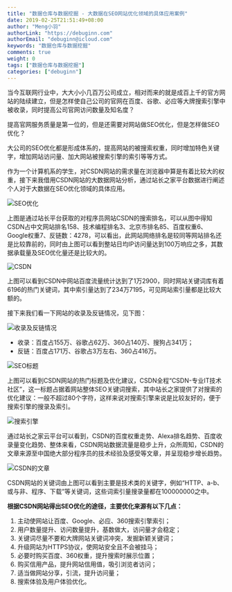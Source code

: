```yaml
---
title: "数据仓库与数据挖掘 - 大数据在SEO网站优化领域的具体应用案例"
date: 2019-02-25T21:51:49+08:00
author: "Meng小羽"
authorLink: "https://debuginn.com"
authorEmail: "debuginn@icloud.com"
keywords: "数据仓库与数据挖掘"
comments: true
weight: 0
tags: ["数据仓库与数据挖掘"]
categories: ["debuginn"]
---
```


当今互联网行业中，大大小小几百万公司成立，相对而来的就是成百上千的官方网站的陆续建立，但是怎样使自己公司的官网在百度、谷歌、必应等大牌搜索引擎中被收录，同时提高公司官网访问数量及知名度？

提高官网服务质量是第一位的，但是还需要对网站做SEO优化，但是怎样做SEO优化？

大公司的SEO优化都是形成体系的，提高网站的被搜索权重，同时增加特色关键字，增加网站访问量、加大网站被搜索引擎的索引等等方式。

作为一个计算机系的学生，对CSDN网站的需求量在浏览器中算是有着比较大的权重，接下来我借用CSDN网站的大数据网站分析，通过站长之家平台数据进行阐述个人对于大数据在SEO优化领域的具体应用。

![SEO优化](https://cdn.jsdelivr.net/gh/debuginn/image@main/img/202303262153884.png)

上图是通过站长平台获取的对程序员网站CSDN的搜索排名，可以从图中得知CSDN占中文网站排名158、技术编程排名3、北京市排名85、百度权重6、Google权重7、反链数：4278，可以看出，此网站网络排名是较同等网站排名还是比较靠前的，同时由上图可以看到整站日均IP访问量达到100万响应之多，其数据承载量及SEO优化量还是比较大的。

![CSDN](https://cdn.jsdelivr.net/gh/debuginn/image@main/img/202303262154244.png)

上图可以看到CSDN中网站百度流量统计达到了1万2900，同时网站关键词库有着6196的热门关键词，其中索引量达到了234万7195，可见网站索引量都是比较大额的。

接下来我们看一下网站的收录及反链情况，见下图：

![收录及反链情况](https://cdn.jsdelivr.net/gh/debuginn/image@main/img/202303262154409.png)

- 收录：百度占155万、谷歌占62万、360占140万、搜狗占341万； 
- 反链：百度占171万、谷歌占3万左右、360占416万。

![SEO标题](https://cdn.jsdelivr.net/gh/debuginn/image@main/img/202303262155903.png)

上图可以看到CSDN网站的热门标题及优化建议，CSDN全程“CSDN-专业IT技术社区”，这一标题占据着网站整体SEO关键词搜索，其中站长之家提供了对搜索的优化建议：一般不超过80个字符，这样来说对搜索引擎来说是比较友好的，便于搜索引擎的搜录及索引。

![搜索引擎](https://cdn.jsdelivr.net/gh/debuginn/image@main/img/202303262156571.png)

通过站长之家云平台可以看到，CSDN的百度权重走势、Alexa排名趋势、百度收录量变化趋势、整体来看，CSDN网站数据流量是稳步上升，众所周知，CSDN的文章来源至中国绝大部分程序员的技术经验及感受等文章，并呈现稳步增长趋势。

![CSDN的文章](https://cdn.jsdelivr.net/gh/debuginn/image@main/img/202303262156187.png)

CSDN网站的关键词由上图可以看到主要是技术类的关键字，例如“HTTP、a-b、或与非、程序、下载”等关键词，这些词索引量搜录量都在100000000之中。

**根据CSDN网站得出SEO优化的途径，主要优化来源有以下几点：**

1. 主动使网站让百度、Google、必应、360搜索引擎索引； 
2. 用户数量提升、访问数量提升，基数做大，访问量才会稳定； 
3. 关键词尽量不要和大牌网站关键词冲突，发掘新颖关键词； 
4. 升级网站为HTTPS协议，使网站安全且不会被挂马； 
5. 必要时购买百度、360权重，提升搜索时展示位置； 
6. 购买信用产品，提升网站信用值，吸引浏览者访问； 
7. 适当做网站分享，引流，提升访问量； 
8. 搜索体验及用户体验优化。